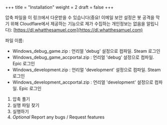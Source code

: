 +++
title = "Installation"
weight = 2
draft = false
+++

압축 파일을 이 링크에서 다운받을 수 있습니다(중요! 이메일 보안 설정은 봇 공격을 막기 위해 Cloudflare에서 제공하는 기능으로 제가 수집하는 개인정보는 없음을 알립니다): [https://dl.whatthesamuel.com](https://dl.whatthesamuel.com)

파일 이름:
- Windows_debug_game.zip : 언리얼 'debug' 설정으로 컴파일. Steam 로그인
- Windows_debug_game_accportal.zip : 언리얼 'debug' 설정으로 컴파일. Epic 로그인
- Windows_development.zip : 언리얼 'development' 설정으로 컴파일. Steam 로그인
- Windows_development_accportal.zip : 언리얼 'development' 설정으로 컴파일. Epic 로그인

1. 압축 풀기
2. 실행 파일 찾기
3. 실행하기
4. *Optional* Report any bugs / Request features